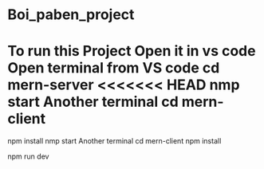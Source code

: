 ﻿# Boi_paben_project
To run this Project Open it in vs code
Open terminal from VS code
cd mern-server
<<<<<<< HEAD
nmp start
Another terminal
cd mern-client
=======
npm install
nmp start
Another terminal
cd mern-client
npm install

npm run dev
